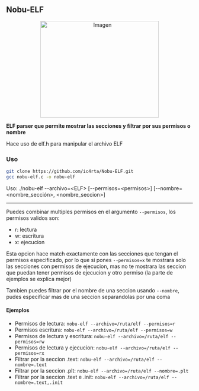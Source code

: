 ## Nobu-ELF

<p align="center">
  <img src="https://static.wikia.nocookie.net/fategrandorder/images/4/41/Figure_069.png/revision/latest/scale-to-width-down/250?cb=20200331171136" alt="Imagen" width="320" height="260">
</p

**ELF parser que permite mostrar las secciones y filtrar por sus permisos o nombre**

Hace uso de elf.h para manipular el archivo ELF

### Uso

```bash
git clone https://github.com/ic4rta/Nobu-ELF.git
gcc nobu-elf.c -o nobu-elf
```

Uso: ./nobu-elf --archivo=\<ELF> [--permisos=\<permisos>] [--nombre=\<nombre_sección>, <nombre_seccion>]

---
Puedes combinar multiples permisos en el argumento ```--permisos```, los permisos validos son:
- r: lectura
- w: escritura
- x: ejecucion

Esta opcion hace match exactamente con las secciones que tengan el permisos especificado, por lo que si pones ```--permisos=x``` te mostrara solo las secciones con permisos de ejecucion, mas no te mostrara las seccion que puedan tener permisos de ejecucion y otro permiso (la parte de ejemplos se explica mejor)

Tambien puedes filtrar por el nombre de una seccion usando ```--nombre```, pudes especificar mas de una seccion separandolas por una coma
  
#### Ejemplos
- Permisos de lectura: ```nobu-elf --archivo=/ruta/elf --permisos=r```
- Permisos escritura: ```nobu-elf --archivo=/ruta/elf --permisos=w```
- Permisos de lectura y escritura: ```nobu-elf --archivo=/ruta/elf --permisos=rw```
- Permisos de lectura y ejecucion: ```nobu-elf --archivo=/ruta/elf --permisos=rx```
- Filtrar por la seccion .text: ```nobu-elf --archivo=/ruta/elf --nombre=.text```
- Filtrar por la seccion .plt: ```nobu-elf --archivo=/ruta/elf --nombre=.plt```
- Filtrar por la seccion .text e .init: ```nobu-elf --archivo=/ruta/elf --nombre=.text,.init``` 

